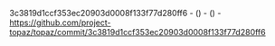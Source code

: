 3c3819d1ccf353ec20903d0008f133f77d280ff6 -  () -  () - https://github.com/project-topaz/topaz/commit/3c3819d1ccf353ec20903d0008f133f77d280ff6
